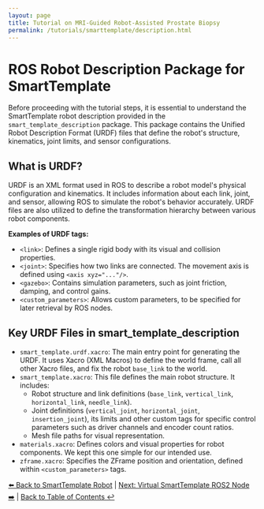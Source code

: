```yaml
---
layout: page
title: Tutorial on MRI-Guided Robot-Assisted Prostate Biopsy 
permalink: /tutorials/smarttemplate/description.html
---
```


# ROS Robot Description Package for SmartTemplate

Before proceeding with the tutorial steps, it is essential to understand the SmartTemplate robot description provided in the `smart_template_description` package. This package contains the Unified Robot Description Format (URDF) files that define the robot's structure, kinematics, joint limits, and sensor configurations.

## What is URDF?

URDF is an XML format used in ROS to describe a robot model's physical configuration and kinematics. It includes information about each link, joint, and sensor, allowing ROS to simulate the robot's behavior accurately. URDF files are also utilized to define the transformation hierarchy between various robot components.

__Examples of URDF tags:__

- `<link>`: Defines a single rigid body with its visual and collision properties.
- `<joint>`: Specifies how two links are connected. The movement axis is defined using `<axis xyz="..."/>`.
- `<gazebo>`: Contains simulation parameters, such as joint friction, damping, and control gains.
- `<custom_parameters>`: Allows custom parameters, to be specified for later retrieval by ROS nodes.

## Key URDF Files in smart_template_description

- `smart_template.urdf.xacro`: The main entry point for generating the URDF. It uses Xacro (XML Macros) to define the world frame, call all other Xacro files, and fix the robot `base_link` to the world.
- `smart_template.xacro`: This file defines the main robot structure. It includes:
  - Robot structure and link definitions (`base_link`, `vertical_link`, `horizontal_link`, `needle_link`).
  - Joint definitions (`vertical_joint`, `horizontal_joint`, `insertion_joint`), its limits and other custom tags for specific control parameters such as driver channels and encoder count ratios.
  - Mesh file paths for visual representation.
- `materials.xacro`: Defines colors and visual properties for robot components. We kept this one simple for our intended use.
- `zframe.xacro`: Specifies the ZFrame position and orientation, defined within `<custom_parameters>` tags.

[⬅️ Back to SmartTemplate Robot](robot) | [Next: Virtual SmartTemplate ROS2 Node ➡️](ros2_node) | [Back to Table of Contents ↩️](index)
